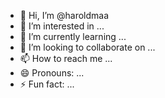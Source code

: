 - 👋 Hi, I’m @haroldmaa
- 👀 I’m interested in ...
- 🌱 I’m currently learning ...
- 💞️ I’m looking to collaborate on ...
- 📫 How to reach me ...
- 😄 Pronouns: ...
- ⚡ Fun fact: ...

<!---
haroldmaa/haroldmaa is a ✨ special ✨ repository because its `README.md` (this file) appears on your GitHub profile.
You can click the Preview link to take a look at your changes.
--->
